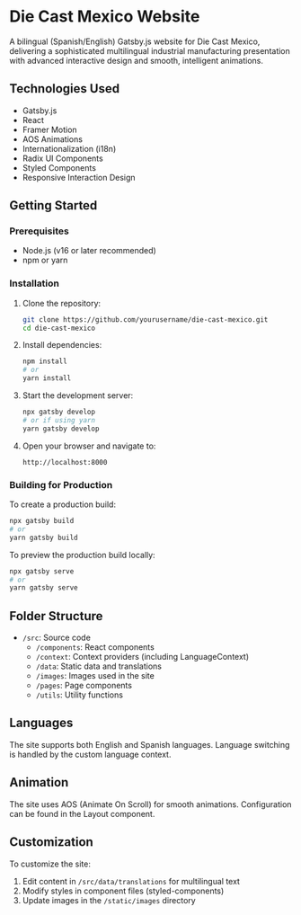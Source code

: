 # Die Cast Mexico Website

A bilingual (Spanish/English) Gatsby.js website for Die Cast Mexico, delivering a sophisticated multilingual industrial manufacturing presentation with advanced interactive design and smooth, intelligent animations.

## Technologies Used

- Gatsby.js
- React
- Framer Motion
- AOS Animations
- Internationalization (i18n)
- Radix UI Components
- Styled Components
- Responsive Interaction Design

## Getting Started

### Prerequisites

- Node.js (v16 or later recommended)
- npm or yarn

### Installation

1. Clone the repository:
   ```bash
   git clone https://github.com/yourusername/die-cast-mexico.git
   cd die-cast-mexico
   ```

2. Install dependencies:
   ```bash
   npm install
   # or
   yarn install
   ```

3. Start the development server:
   ```bash
   npx gatsby develop
   # or if using yarn
   yarn gatsby develop
   ```

4. Open your browser and navigate to:
   ```
   http://localhost:8000
   ```

### Building for Production

To create a production build:

```bash
npx gatsby build
# or
yarn gatsby build
```

To preview the production build locally:

```bash
npx gatsby serve
# or
yarn gatsby serve
```

## Folder Structure

- `/src`: Source code
  - `/components`: React components
  - `/context`: Context providers (including LanguageContext)
  - `/data`: Static data and translations
  - `/images`: Images used in the site
  - `/pages`: Page components
  - `/utils`: Utility functions

## Languages

The site supports both English and Spanish languages. Language switching is handled by the custom language context.

## Animation

The site uses AOS (Animate On Scroll) for smooth animations. Configuration can be found in the Layout component.

## Customization

To customize the site:

1. Edit content in `/src/data/translations` for multilingual text
2. Modify styles in component files (styled-components)
3. Update images in the `/static/images` directory